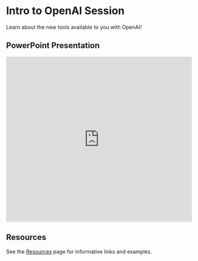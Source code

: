 # Intro to OpenAI Session
Learn about the new tools available to you with OpenAI!

## PowerPoint Presentation
<iframe src='https://view.officeapps.live.com/op/embed.aspx?src=https://hylandtechoutreach.github.io/hackathon/OpenAISession/OpenAI_Session.pptx' width='100%' height='450px' frameborder='0'></iframe>

## Resources
See the [Resources](Resources.md) page for informative links and examples.
